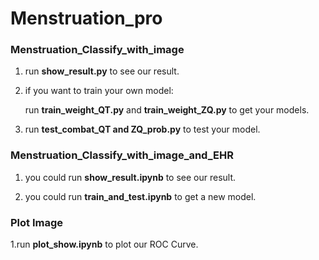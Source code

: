 # Menstruation_pro

### Menstruation_Classify_with_image

 1. run **show_result.py** to see our  result.
 2. if you want to train your own model:
     
     run **train_weight_QT.py** and **train_weight_ZQ.py** to get your models.
 4. run **test_combat_QT and ZQ_prob.py** to test your model.

### Menstruation_Classify_with_image_and_EHR

1. you could run **show_result.ipynb** to see our result.

2. you could run **train_and_test.ipynb** to get a new model.


### Plot Image

1.run **plot_show.ipynb** to plot our ROC Curve.

